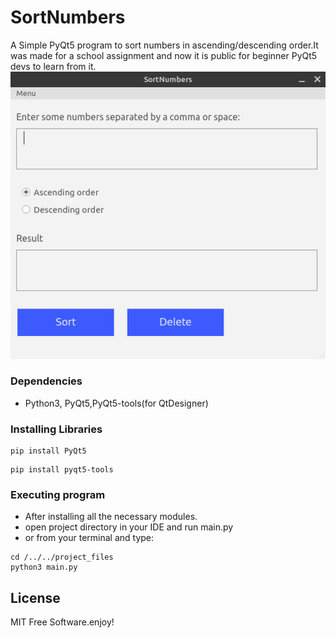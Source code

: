 # SortNumbers

A Simple PyQt5 program to sort numbers in ascending/descending order.It was made for a school assignment and now it is public for beginner PyQt5 devs to learn from it. 
![screenshot](screenshot.png)
### Dependencies

* Python3, PyQt5,PyQt5-tools(for QtDesigner)

### Installing Libraries
```
pip install PyQt5
```
```
pip install pyqt5-tools
```
### Executing program

* After installing all the necessary modules.
* open project directory in your IDE and run main.py
* or from your terminal and type: 
```
cd /../../project_files
python3 main.py

```

## License
MIT Free Software.enjoy!

